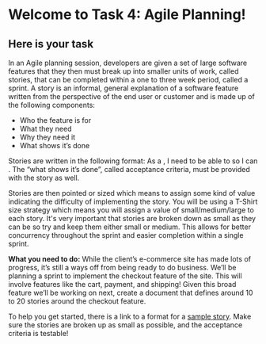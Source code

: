 # Welcome to Task 4: Agile Planning!
## Here is your task

In an Agile planning session, developers are given a set of large software features that they then must break up into smaller units of work, called stories, that can be completed within a one to three week period, called a sprint. A story is an informal, general explanation of a software feature written from the perspective of the end user or customer and is made up of the following components:

- Who the feature is for
- What they need
- Why they need it
- What shows it’s done

Stories are written in the following format: As a <who the feature is for>, I need to be able to <what they need> so I can <why they need it>. The “what shows it’s done”, called acceptance criteria, must be provided with the story as well.

Stories are then pointed or sized which means to assign some kind of value indicating the difficulty of implementing the story. You will be using a T-Shirt size strategy which means you will assign a value of small/medium/large to each story. It's very important that stories are broken down as small as they can be so try and keep them either small or medium. This allows for better concurrency throughout the sprint and easier completion within a single sprint.

**What you need to do:**
While the client’s e-commerce site has made lots of progress, it’s still a ways off from being ready to do business. We’ll be planning a sprint to implement the checkout feature of the site. This will involve features like the cart, payment, and shipping! Given this broad feature we’ll be working on next, create a document that defines around 10 to 20 stories around the checkout feature.

To help you get started, there is a link to a format for a [sample story](SampleStories.docx). Make sure the stories are broken up as small as possible, and the acceptance criteria is testable!


